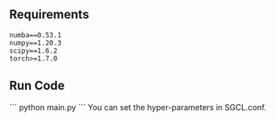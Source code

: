 <h2>Requirements</h2>
	
```
numba==0.53.1
numpy==1.20.3
scipy==1.6.2
torch>=1.7.0
```
<h2>Run Code</h2>
```
python main.py
```
You can set the hyper-parameters in SGCL.conf.